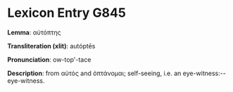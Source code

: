 # Lexicon Entry G845

**Lemma**: αὐτόπτης

**Transliteration (xlit)**: autóptēs

**Pronunciation**: ow-top'-tace

**Description**:
from αὐτός and ὀπτάνομαι; self-seeing, i.e. an eye-witness:--eye-witness.
